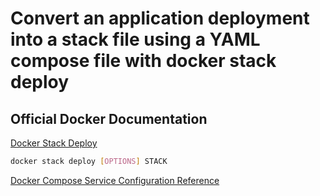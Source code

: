 # Convert an application deployment into a stack file using a YAML compose file with docker stack deploy

## Official Docker Documentation
[Docker Stack Deploy](https://docs.docker.com/engine/reference/commandline/stack_deploy/)  

```bash
docker stack deploy [OPTIONS] STACK
```

[Docker Compose Service Configuration Reference](https://docs.docker.com/compose/compose-file/#service-configuration-reference)  
